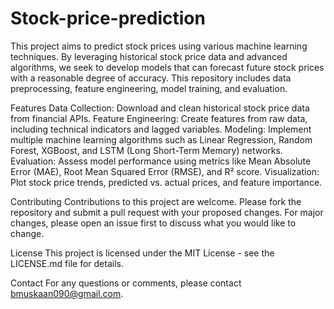 # Stock-price-prediction
This project aims to predict stock prices using various machine learning techniques. By leveraging historical stock price data and advanced algorithms, we seek to develop models that can forecast future stock prices with a reasonable degree of accuracy. This repository includes data preprocessing, feature engineering, model training, and evaluation.

Features
Data Collection: Download and clean historical stock price data from financial APIs.
Feature Engineering: Create features from raw data, including technical indicators and lagged variables.
Modeling: Implement multiple machine learning algorithms such as Linear Regression, Random Forest, XGBoost, and LSTM (Long Short-Term Memory) networks.
Evaluation: Assess model performance using metrics like Mean Absolute Error (MAE), Root Mean Squared Error (RMSE), and R² score.
Visualization: Plot stock price trends, predicted vs. actual prices, and feature importance.

Contributing
Contributions to this project are welcome. Please fork the repository and submit a pull request with your proposed changes. For major changes, please open an issue first to discuss what you would like to change.

License
This project is licensed under the MIT License - see the LICENSE.md file for details.

Contact
For any questions or comments, please contact bmuskaan090@gmail.com.

